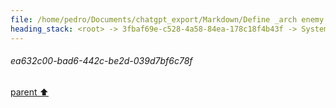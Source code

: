 ```yaml
---
file: /home/pedro/Documents/chatgpt_export/Markdown/Define _arch enemy._.md
heading_stack: <root> -> 3fbaf69e-c528-4a58-84ea-178c18f4b43f -> System -> f2935420-3d9f-46bc-bf07-34555dfed19b -> System -> aaa2eab1-9f5f-4919-83cf-d5a4d4b4526f -> User -> caef047f-360a-4597-bbac-f3a661a3fd88 -> Assistant -> aaa2f670-503d-4df7-b20a-49c59e26f3b3 -> User -> 3c4f98cf-f204-4017-8276-eddc0086428a -> Assistant -> aaa20ce4-06aa-498d-a376-390af69a4bf3 -> User -> ea632c00-bad6-442c-be2d-039d7bf6c78f
---
```

###### ea632c00-bad6-442c-be2d-039d7bf6c78f
[parent ⬆️](#aaa20ce4-06aa-498d-a376-390af69a4bf3)
